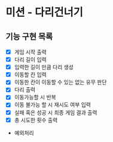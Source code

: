 # 미션 - 다리건너기

## 기능 구현 목록
- [X] 게임 시작 출력
- [X] 다리 길이 입력
- [X] 입력한 길이 만큼 다리 생성
- [X] 이동할 칸 입력
- [X] 이동한 칸이 이동할 수 있는 없는 유무 판단
- [X] 다리 출력
- [X] 이동가능할 시 반복
- [X] 이동 불가능 할 시 재시도 여부 입력
- [X] 실패 혹은 성공 시 최종 게임 결과 출력
- [X] 총 시도한 횟수 출력

- 예외처리
